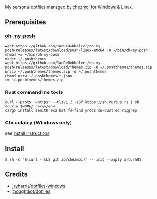 My personal dotfiles managed by [chezmoi](https://www.chezmoi.io/) for Windows & Linux.

Prerequisites
-------------

### [oh-my-posh](https://ohmyposh.dev/docs/linux)

```
wget https://github.com/JanDeDobbeleer/oh-my-posh/releases/latest/download/posh-linux-amd64 -O ~/bin/oh-my-posh
chmod +x ~/bin/oh-my-posh
mkdir ~/.poshthemes
wget https://github.com/JanDeDobbeleer/oh-my-posh/releases/latest/download/themes.zip -O ~/.poshthemes/themes.zip
unzip ~/.poshthemes/themes.zip -d ~/.poshthemes
chmod u+rw ~/.poshthemes/*.json
rm ~/.poshthemes/themes.zip
```

### Rust commandline tools

```
curl --proto '=https' --tlsv1.2 -sSf https://sh.rustup.rs | sh
source $HOME/.cargo/env
cargo install zenith exa bat fd-find procs du-dust sd ripgrep
```

### Chocolatey (Windows only)

see [install instructions](https://chocolatey.org/install)

Install
-------

`$ sh -c "$(curl -fsLS git.io/chezmoi)" -- init --apply arturh85`


Credits
-------

- [jayharris/dotfiles-windows](https://github.com/jayharris/dotfiles-windows)
- [thoughtbot/dotfiles](https://github.com/thoughtbot/dotfiles)

